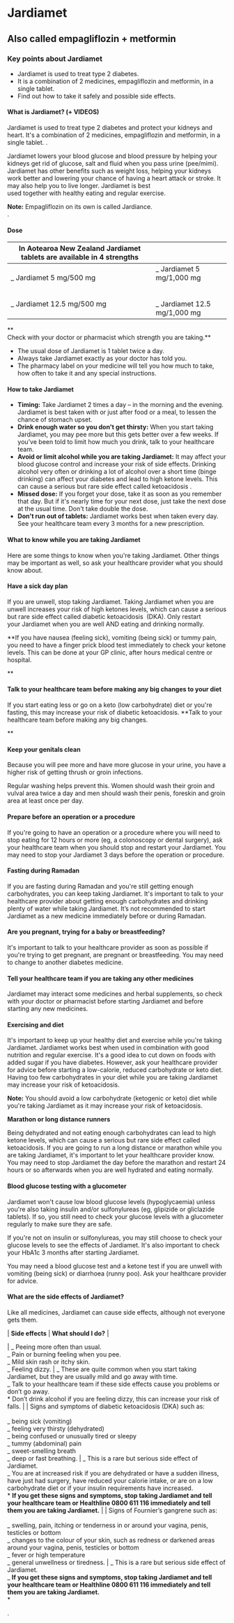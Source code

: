 # Jardiamet

## Also called empagliflozin + metformin

### Key points about Jardiamet

- Jardiamet is used to treat type 2 diabetes.
- It is a combination of 2 medicines, empagliflozin and metformin, in a single tablet.
- Find out how to take it safely and possible side effects.

#### What is Jardiamet? (+ VIDEOS)

Jardiamet is used to treat type 2 diabetes and protect your kidneys and heart. It's a combination of 2 medicines, empagliflozin and metformin, in a single tablet.
.

Jardiamet lowers your blood glucose and blood pressure by helping your kidneys get rid of glucose, salt and fluid when you pass urine (pee/mimi). Jardiamet has other benefits such as weight loss, helping your kidneys work better and lowering your chance of having a heart attack or stroke. It may also help you to live longer. Jardiamet is best used together with healthy eating and regular exercise.

**Note:** Empagliflozin on its own is called Jardiance.  
.

####

#### Dose

| **In Aotearoa New Zealand Jardiamet tablets are available in 4 strengths** |                                                                      |
| -------------------------------------------------------------------------- | -------------------------------------------------------------------- |
| _ Jardiamet 5 mg/500 mg <br> <br> <br>_ Jardiamet 12.5 mg/500 mg           | _ Jardiamet 5 mg/1,000 mg <br> <br> <br>_ Jardiamet 12.5 mg/1,000 mg |

**  
Check with your doctor or pharmacist which strength you are taking.**

- The usual dose of Jardiamet is 1 tablet twice a day.
- Always take Jardiamet exactly as your doctor has told you.
- The pharmacy label on your medicine will tell you how much to take, how often to take it and any special instructions.

#### How to take Jardiamet

- **Timing:** Take Jardiamet 2 times a day – in the morning and the evening. Jardiamet is best taken with or just after food or a meal, to lessen the chance of stomach upset.
- **Drink enough water so you don't get thirsty:** When you start taking Jardiamet, you may pee more but this gets better over a few weeks. If you’ve been told to limit how much you drink, talk to your healthcare team.
- **Avoid or limit alcohol while you are taking Jardiamet:** It may affect your blood glucose control and increase your risk of side effects. Drinking alcohol very often or drinking a lot of alcohol over a short time (binge drinking) can affect your diabetes and lead to high ketone levels. This can cause a serious but rare side effect called ketoacidosis
  .
- **Missed dose:** If you forget your dose, take it as soon as you remember that day. But if it's nearly time for your next dose, just take the next dose at the usual time. Don't take double the dose.
- **Don't run out of tablets:** Jardiamet works best when taken every day. See your healthcare team every 3 months for a new prescription.

#### What to know while you are taking Jardiamet

Here are some things to know when you're taking Jardiamet. Other things may be important as well, so ask your healthcare provider what you should know about.

#### Have a sick day plan

If you are unwell, stop taking Jardiamet. Taking Jardiamet when you are unwell increases your risk of high ketones levels, which can cause a serious but rare side effect called diabetic ketoacidosis
 (DKA). Only restart your Jardiamet when you are well AND eating and drinking normally.

\*\*If you have nausea (feeling sick), vomiting (being sick) or tummy pain, you need to have a finger prick blood test immediately to check your ketone levels. This can be done at your GP clinic, after hours medical centre or hospital.

\*\*

#### Talk to your healthcare team before making any big changes to your diet

If you start eating less or go on a keto (low carbohydrate) diet or you're fasting, this may increase your risk of diabetic ketoacidosis. \*\*Talk to your healthcare team before making any big changes.

\*\*

#### Keep your genitals clean

Because you will pee more and have more glucose in your urine, you have a higher risk of getting thrush or groin infections.

Regular washing helps prevent this. Women should wash their groin and vulval area twice a day and men should wash their penis, foreskin and groin area at least once per day.

#### Prepare before an operation or a procedure

If you're going to have an operation or a procedure where you will need to stop eating for 12 hours or more (eg, a colonoscopy or dental surgery), ask your healthcare team when you should stop and restart your Jardiamet. You may need to stop your Jardiamet 3 days before the operation or procedure.

#### Fasting during Ramadan

If you are fasting during Ramadan and you're still getting enough carbohydrates, you can keep taking Jardiamet. It's important to talk to your healthcare provider about getting enough carbohydrates and drinking plenty of water while taking Jardiamet. It’s not recommended to start Jardiamet as a new medicine immediately before or during Ramadan.

#### Are you pregnant, trying for a baby or breastfeeding?

It's important to talk to your healthcare provider as soon as possible if you're trying to get pregnant, are pregnant or breastfeeding. You may need to change to another diabetes medicine.

#### Tell your healthcare team if you are taking any other medicines

Jardiamet may interact some medicines and herbal supplements, so check with your doctor or pharmacist before starting Jardiamet and before starting any new medicines.

#### Exercising and diet

It's important to keep up your healthy diet and exercise while you're taking Jardiamet. Jardiamet works best when used in combination with good nutrition and regular exercise. It's a good idea to cut down on foods with added sugar if you have diabetes. However, ask your healthcare provider for advice before starting a low-calorie, reduced carbohydrate or keto diet. Having too few carbohydrates in your diet while you are taking Jardiamet may increase your risk of ketoacidosis.

**Note:** You should avoid a low carbohydrate (ketogenic or keto) diet while you're taking Jardiamet as it may increase your risk of ketoacidosis.

**Marathon or long distance runners**

Being dehydrated and not eating enough carbohydrates can lead to high ketone levels, which can cause a serious but rare side effect called ketoacidosis.
If you are going to run a long distance or marathon while you are taking Jardiamet, it's important to let your healthcare provider know. You may need to stop Jardiamet the day before the marathon and restart 24 hours or so afterwards when you are well hydrated and eating normally.

#### Blood glucose testing with a glucometer

Jardiamet won't cause low blood glucose levels (hypoglycaemia)
unless you're also taking insulin and/or sulfonylureas (eg, glipizide or gliclazide tablets). If so, you still need to check your glucose levels with a glucometer regularly to make sure they are safe.

If you're not on insulin or sulfonylureas, you may still choose to check your glucose levels to see the effects of Jardiamet. It's also important to check your HbA1c 3 months after starting Jardiamet.

You may need a blood glucose test and a ketone test if you are unwell with vomiting (being sick) or diarrhoea (runny poo). Ask your healthcare provider for advice.

#### What are the side effects of Jardiamet?

Like all medicines, Jardiamet can cause side effects, although not everyone gets them.

| **Side effects** | **What should I do?** |

| _ Peeing more often than usual.<br>_ Pain or burning feeling when you pee.<br>_ Mild skin rash or itchy skin.<br>_ Feeling dizzy. | _ These are quite common when you start taking Jardiamet, but they are usually mild and go away with time.<br>_ Talk to your healthcare team if these side effects cause you problems or don’t go away.<br>\* Don’t drink alcohol if you are feeling dizzy, this can increase your risk of falls. |
| Signs and symptoms of diabetic ketoacidosis (DKA) such as:<br><br>_ being sick (vomiting)<br>_ feeling very thirsty (dehydrated)<br>_ being confused or unusually tired or sleepy<br>_ tummy (abdominal) pain<br>_ sweet-smelling breath<br>_ deep or fast breathing. | _ This is a rare but serious side effect of Jardiamet.<br>_ You are at increased risk if you are dehydrated or have a sudden illness, have just had surgery, have reduced your calorie intake, or are on a low carbohydrate diet or if your insulin requirements have increased. <br>\* **If you get these signs and symptoms, stop taking Jardiamet and tell your healthcare team or Healthline 0800 611 116 immediately and tell them you are taking Jardiamet.** |
| Signs of Fournier’s gangrene such as:<br><br>_ swelling, pain, itching or tenderness in or around your vagina, penis, testicles or bottom<br>_ changes to the colour of your skin, such as redness or darkened areas around your vagina, penis, testicles or bottom<br>_ fever or high temperature<br>_ general unwellness or tiredness. | _ This is a rare but serious side effect of Jardiamet.<br>_ **If you get these signs and symptoms, stop taking Jardiamet and tell your healthcare team or Healthline 0800 611 116 immediately and tell them you are taking Jardiamet.**<br>\*

.
